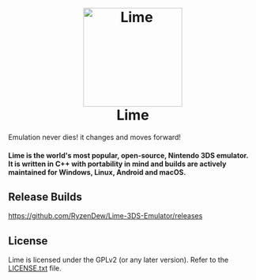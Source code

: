 <h1 align="center">
  <br>
  <a href="https://citra-emu.org/"><img src="https://i.imgur.com/ADJjMnR.png" alt="Lime" width="200"></a>
  <br>
  <b>Lime</b>
  <br>
</h1>

Emulation never dies! it changes and moves forward!

<h4 align="left"><b>Lime</b> is the world's most popular, open-source, Nintendo 3DS emulator.
<br>
It is written in C++ with portability in mind and builds are actively maintained for Windows, Linux, Android and macOS.
</h4>

## Release Builds

https://github.com/RyzenDew/Lime-3DS-Emulator/releases

## License

Lime is licensed under the GPLv2 (or any later version). Refer to the [LICENSE.txt](https://github.com/citra-emu/citra/blob/master/license.txt) file.
